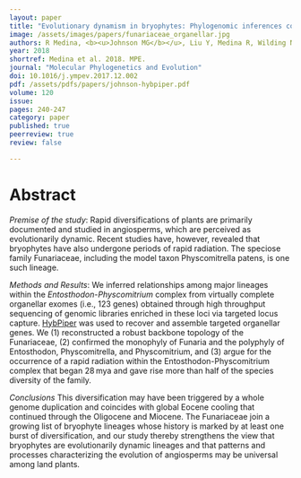 ```yaml
---
layout: paper
title: "Evolutionary dynamism in bryophytes: Phylogenomic inferences confirm rapid radiation in the moss family Funariaceae"
image: /assets/images/papers/funariaceae_organellar.jpg
authors: R Medina, <b><u>Johnson MG</b></u>, Liu Y, Medina R, Wilding N, Hedderson T, Wickett NJ, and Goffinet B
year: 2018
shortref: Medina et al. 2018. MPE.
journal: "Molecular Phylogenetics and Evolution"
doi: 10.1016/j.ympev.2017.12.002
pdf: /assets/pdfs/papers/johnson-hybpiper.pdf
volume: 120
issue:
pages: 240-247
category: paper
published: true
peerreview: true
review: false

---
```


# Abstract

*Premise of the study*: Rapid diversifications of plants are primarily documented and studied in angiosperms, which are perceived as evolutionarily dynamic. Recent studies have, however, revealed that bryophytes have also undergone periods of rapid radiation. The speciose family Funariaceae, including the model taxon Physcomitrella patens, is one such lineage.
*Methods and Results*: We inferred relationships among major lineages within the *Entosthodon*-*Physcomitrium* complex from virtually complete organellar exomes (i.e., 123 genes) obtained through high throughput sequencing of genomic libraries enriched in these loci via targeted locus capture. [HybPiper](https://github.com/mossmatters/HybPiper) was used to recover and assemble targeted organellar genes. We (1) reconstructed a robust backbone topology of the Funariaceae, (2) confirmed the monophyly of Funaria and the polyphyly of Entosthodon, Physcomitrella, and Physcomitrium, and (3) argue for the occurrence of a rapid radiation within the Entosthodon-Physcomitrium complex that began 28 mya and gave rise more than half of the species diversity of the family.

*Conclusions* This diversification may have been triggered by a whole genome duplication and coincides with global Eocene cooling that continued through the Oligocene and Miocene. The Funariaceae join a growing list of bryophyte lineages whose history is marked by at least one burst of diversification, and our study thereby strengthens the view that bryophytes are evolutionarily dynamic lineages and that patterns and processes characterizing the evolution of angiosperms may be universal among land plants.